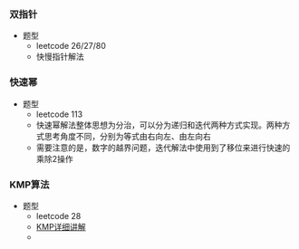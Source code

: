 ### 双指针
- 题型
  - leetcode 26/27/80
  - 快慢指针解法
### 快速幂
- 题型
  - leetcode 113
  - 快速幂解法整体思想为分治，可以分为递归和迭代两种方式实现。两种方式思考角度不同，分别为等式由右向左、由左向右
  - 需要注意的是，数字的越界问题，迭代解法中使用到了移位来进行快速的乘除2操作
### KMP算法
- 题型
  - leetcode 28
  - [KMP详细讲解](https://www.zhihu.com/question/21923021/answer/281346746)
  - 